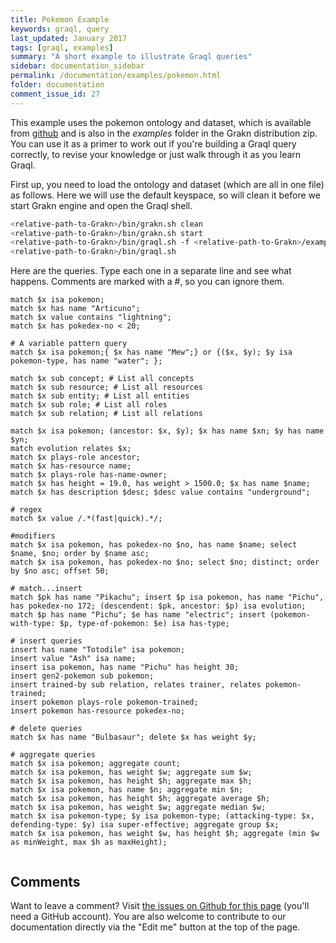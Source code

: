 ```yaml
---
title: Pokemon Example
keywords: graql, query
last_updated: January 2017
tags: [graql, examples]
summary: "A short example to illustrate Graql queries"
sidebar: documentation_sidebar
permalink: /documentation/examples/pokemon.html
folder: documentation
comment_issue_id: 27
---
```


This example uses the pokemon ontology and dataset, which is available from [github](https://github.com/graknlabs/grakn/blob/master/grakn-dist/src/examples/pokemon.gql) and is also in the *examples* folder in the Grakn distribution zip. You can use it as a primer to work out if you're building a Graql query correctly, to revise your knowledge or just walk through it as you learn Graql.

First up, you need to load the ontology and dataset (which are all in one file) as follows. Here we will use the default keyspace, so will clean it before we start Grakn engine and open the Graql shell.

```bash
<relative-path-to-Grakn>/bin/grakn.sh clean
<relative-path-to-Grakn>/bin/grakn.sh start 
<relative-path-to-Grakn>/bin/graql.sh -f <relative-path-to-Grakn>/examples/pokemon.gql
<relative-path-to-Grakn>/bin/graql.sh
```

Here are the queries. Type each one in a separate line and see what happens. Comments are marked with a #, so you can ignore them.

```
match $x isa pokemon;
match $x has name "Articuno";
match $x value contains "lightning";
match $x has pokedex-no < 20;

# A variable pattern query
match $x isa pokemon;{ $x has name "Mew";} or {($x, $y); $y isa pokemon-type, has name "water"; };

match $x sub concept; # List all concepts
match $x sub resource; # List all resources
match $x sub entity; # List all entities
match $x sub role; # List all roles
match $x sub relation; # List all relations

match $x isa pokemon; (ancestor: $x, $y); $x has name $xn; $y has name $yn;
match evolution relates $x;
match $x plays-role ancestor;
match $x has-resource name;
match $x plays-role has-name-owner;
match $x has height = 19.0, has weight > 1500.0; $x has name $name;
match $x has description $desc; $desc value contains "underground";

# regex
match $x value /.*(fast|quick).*/;

#modifiers
match $x isa pokemon, has pokedex-no $no, has name $name; select $name, $no; order by $name asc;
match $x isa pokemon, has pokedex-no $no; select $no; distinct; order by $no asc; offset 50;

# match...insert
match $pk has name "Pikachu"; insert $p isa pokemon, has name "Pichu", has pokedex-no 172; (descendent: $pk, ancestor: $p) isa evolution;
match $p has name "Pichu"; $e has name "electric"; insert (pokemon-with-type: $p, type-of-pokemon: $e) isa has-type;

# insert queries 
insert has name "Totodile" isa pokemon;
insert value "Ash" isa name;
insert isa pokemon, has name "Pichu" has height 30;
insert gen2-pokemon sub pokemon;
insert trained-by sub relation, relates trainer, relates pokemon-trained;
insert pokemon plays-role pokemon-trained;
insert pokemon has-resource pokedex-no;

# delete queries
match $x has name "Bulbasaur"; delete $x has weight $y;

# aggregate queries
match $x isa pokemon; aggregate count;
match $x isa pokemon, has weight $w; aggregate sum $w;
match $x isa pokemon, has height $h; aggregate max $h;
match $x isa pokemon, has name $n; aggregate min $n;
match $x isa pokemon, has height $h; aggregate average $h;
match $x isa pokemon, has weight $w; aggregate median $w;
match $x isa pokemon-type; $y isa pokemon-type; (attacking-type: $x, defending-type: $y) isa super-effective; aggregate group $x;
match $x isa pokemon, has weight $w, has height $h; aggregate (min $w as minWeight, max $h as maxHeight);


```




## Comments
Want to leave a comment? Visit <a href="https://github.com/graknlabs/docs/issues/27" target="_blank">the issues on Github for this page</a> (you'll need a GitHub account). You are also welcome to contribute to our documentation directly via the "Edit me" button at the top of the page.